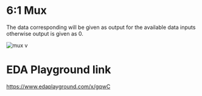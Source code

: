 # 6:1 Mux

The data corresponding will be given as output for the available data inputs otherwise output is given as 0.

![mux v](https://user-images.githubusercontent.com/99884583/188706738-3bb00147-8f50-4ead-8b5b-f1e16e58a6c4.png)

# EDA Playground link

https://www.edaplayground.com/x/gqwC
